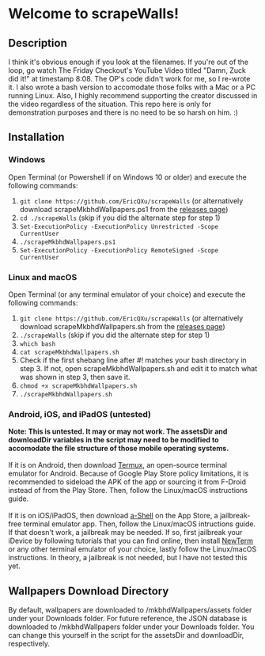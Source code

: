 # Welcome to scrapeWalls!
## Description
I think it's obvious enough if you look at the filenames. If you're out of the loop, go watch The Friday Checkout's YouTube Video titled "Damn, Zuck did it!" at timestamp 8:08. The OP's code didn't work for me, so I re-wrote it. I also wrote a bash version to accomodate those folks with a Mac or a PC running Linux. Also, I highly recommend supporting the creator discussed in the video regardless of the situation. This repo here is only for demonstration purposes and there is no need to be so harsh on him. :)
## Installation
### Windows
Open Terminal (or Powershell if on Windows 10 or older) and execute the following commands:
1. `git clone https://github.com/EricQXu/scrapeWalls` (or alternatively download scrapeMkbhdWallpapers.ps1 from the [releases page](https://github.com/EricQXu/scrapeWalls/releases/latest))
2. `cd ./scrapeWalls` (skip if you did the alternate step for step 1)
3. `Set-ExecutionPolicy -ExecutionPolicy Unrestricted -Scope CurrentUser`
4. `./scrapeMkbhdWallpapers.ps1`
5. `Set-ExecutionPolicy -ExecutionPolicy RemoteSigned -Scope CurrentUser`

### Linux and macOS
 Open Terminal (or any terminal emulator of your choice) and execute the following commands:
 1. `git clone https://github.com/EricQXu/scrapeWalls` (or alternatively download scrapeMkbhdWallpapers.sh from the [releases page](https://github.com/EricQXu/scrapeWalls/releases/latest))
 2. `./scrapeWalls` (skip if you did the alternate step for step 1)
 3. `which bash`
 4. `cat scrapeMkbhdWallpapers.sh`
 5. Check if the first shebang line after #! matches your bash directory in step 3. If not, open scrapeMkbhdWallpapers.sh and edit it to match what was shown in step 3, then save it.
 6. `chmod +x scrapeMkbhdWallpapers.sh`
 7. `./scrapeMkbhdWallpapers.sh`
 
 ### Android, iOS, and iPadOS (untested)
**Note: This is untested. It may or may not work. The assetsDir and downloadDir variables in the script may need to be modified to accomodate the file structure of those mobile operating systems.**<br><br>
 If it is on Android, then download [Termux](https://github.com/termux/termux-app/releases/latest), an open-source terminal emulator for Android. Because of Google Play Store policy limitations, it is recommended to sideload the APK of the app or sourcing it from F-Droid instead of from the Play Store. Then, follow the Linux/macOS instructions guide. <br><br> If it is on iOS/iPadOS, then download [a-Shell](https://apps.apple.com/us/app/a-shell/id1473805438?uo=4) on the App Store, a jailbreak-free terminal emulator app. Then, follow the Linux/macOS intructions guide. If that doesn't work, a jailbreak may be needed. If so, first jailbreak your iDevice by following tutorials that you can find online, then install [NewTerm](https://github.com/hbang/NewTerm) or any other terminal emulator of your choice, lastly follow the Linux/macOS instructions. In theory, a jailbreak is not needed, but I have not tested this yet.

## Wallpapers Download Directory
By default, wallpapers are downloaded to /mkbhdWallpapers/assets folder under your Downloads folder. For future reference, the JSON database is downloaded to /mkbhdWallpapers folder under your Downloads folder. You can change this yourself in the script for the assetsDir and downloadDir, respectively.
